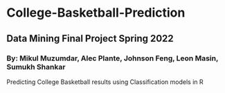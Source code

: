 # College-Basketball-Prediction
## Data Mining Final Project Spring 2022
### By: Mikul Muzumdar, Alec Plante, Johnson Feng, Leon Masin, Sumukh Shankar ###

Predicting College Basketball results using Classification models in R
